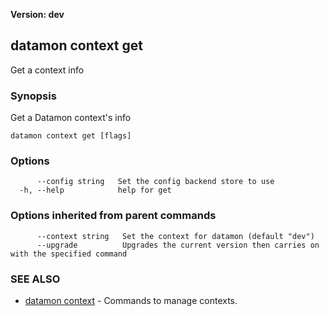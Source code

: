 **Version: dev**

## datamon context get

Get a context info

### Synopsis

Get a Datamon context's info

```
datamon context get [flags]
```

### Options

```
      --config string   Set the config backend store to use
  -h, --help            help for get
```

### Options inherited from parent commands

```
      --context string   Set the context for datamon (default "dev")
      --upgrade          Upgrades the current version then carries on with the specified command
```

### SEE ALSO

* [datamon context](datamon_context.md)	 - Commands to manage contexts.

